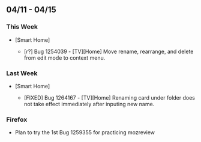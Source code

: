 ## 04/11 - 04/15 ##

### This Week ###

* [Smart Home]

  - [r?] Bug 1254039 - [TV][Home] Move rename, rearrange, and delete from edit mode to context menu.

### Last Week ###

* [Smart Home]

  - [FIXED] Bug 1264167 - [TV][Home] Renaming card under folder does not take effect immediately after inputing new name.

### Firefox ###
- Plan to try the 1st Bug 1259355 for practicing mozreview

